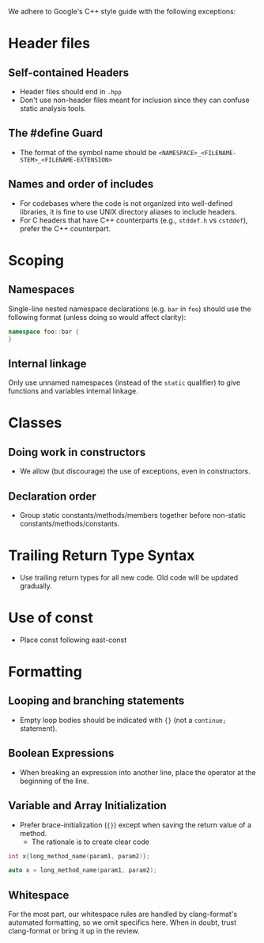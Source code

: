 We adhere to Google's C++ style guide with the following exceptions:

# Header files

## Self-contained Headers

* Header files should end in `.hpp`
* Don't use non-header files meant for inclusion since they can confuse static analysis tools.

## The #define Guard

* The format of the symbol name should be `<NAMESPACE>_<FILENAME-STEM>_<FILENAME-EXTENSION>`

## Names and order of includes

* For codebases where the code is not organized into well-defined libraries, it is fine to use UNIX
  directory aliases to include headers.
* For C headers that have C++ counterparts (e.g., `stddef.h` vs `cstddef`), prefer the C++
  counterpart.

# Scoping

## Namespaces

Single-line nested namespace declarations (e.g. `bar` in `foo`) should use the following format
(unless doing so would affect clarity):

```cpp
namespace foo::bar {
}
```

## Internal linkage

Only use unnamed namespaces (instead of the `static` qualifier) to give functions and variables
internal linkage.

# Classes

## Doing work in constructors

* We allow (but discourage) the use of exceptions, even in constructors.

## Declaration order

* Group static constants/methods/members together before non-static constants/methods/constants.

# Trailing Return Type Syntax

* Use trailing return types for all new code. Old code will be updated gradually.

# Use of const

* Place const following east-const

# Formatting

## Looping and branching statements

* Empty loop bodies should be indicated with `{}` (not a `continue;` statement).

## Boolean Expressions

* When breaking an expression into another line, place the operator at the beginning of the line.

## Variable and Array Initialization

* Prefer brace-initialization (`{}`) except when saving the return value of a method.
  * The rationale is to create clear code
```cpp
int x{long_method_name(param1, param2)};
```

```cpp
auto x = long_method_name(param1, param2);
```

## Whitespace

For the most part, our whitespace rules are handled by clang-format's automated formatting, so we
omit specifics here. When in doubt, trust clang-format or bring it up in the review. 
